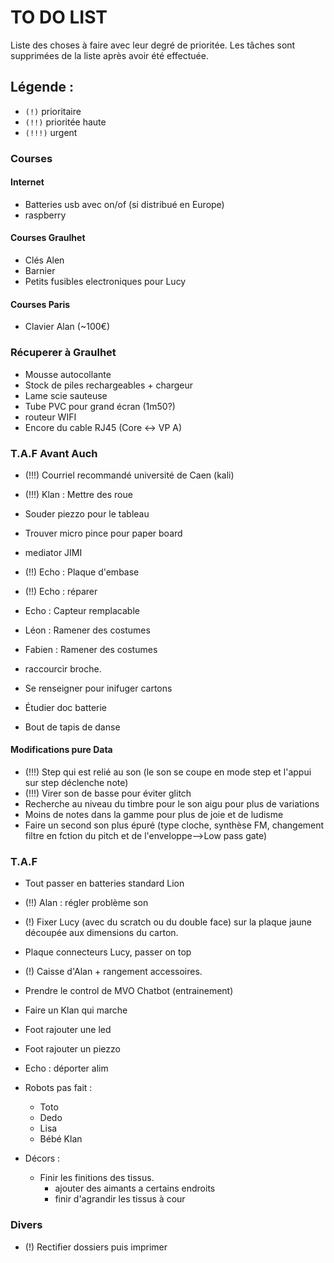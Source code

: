 # TO DO LIST


Liste des choses à faire avec leur degré de prioritée. Les tâches sont supprimées de la liste après avoir été effectuée.

## Légende :

- `(!)` prioritaire
- `(!!)` prioritée haute
- `(!!!)` urgent


### Courses

#### Internet
- Batteries usb avec on/of (si distribué en Europe)
- raspberry

#### Courses Graulhet
 - Clés Alen
 - Barnier
 - Petits fusibles electroniques pour Lucy

#### Courses Paris
 - Clavier Alan (~100€)

### Récuperer à Graulhet
- Mousse autocollante
- Stock de piles rechargeables + chargeur
- Lame scie sauteuse
- Tube PVC pour grand écran (1m50?)
- routeur WIFI
- Encore du cable RJ45 (Core <-> VP A)

### T.A.F Avant Auch

- (!!!) Courriel recommandé université de Caen (kali) 
- (!!!) Klan : Mettre des roue
- Souder piezzo pour le tableau
- Trouver micro pince pour paper board

- mediator JIMI


- (!!) Echo : Plaque d'embase
- (!!) Echo : réparer
- Echo : Capteur remplacable

- Léon : Ramener des costumes
- Fabien : Ramener des costumes

- raccourcir broche.
- Se renseigner pour inifuger cartons
- Étudier doc batterie
- Bout de tapis de danse

#### Modifications pure Data

- (!!!) Step qui est relié au son (le son se coupe en mode step et l'appui sur step déclenche note)
- (!!!) Virer son de basse pour éviter glitch
- Recherche au niveau du timbre pour le son aigu pour plus de variations
- Moins de notes dans la gamme pour plus de joie et de ludisme
- Faire un second son plus épuré (type cloche, synthèse FM, changement filtre en fction du pitch et de l'enveloppe-->Low pass gate)

### T.A.F


- Tout passer en batteries standard Lion
- (!!) Alan : régler problème son

- (!) Fixer Lucy (avec du scratch ou du double face) sur la plaque jaune découpée aux dimensions du carton.

- Plaque connecteurs Lucy, passer on top

- (!) Caisse d'Alan + rangement accessoires.
- Prendre le control de MVO Chatbot (entrainement)
- Faire un Klan qui marche
- Foot rajouter une led
- Foot rajouter un piezzo
- Echo : déporter alim
- Robots pas fait :
    - Toto
    - Dedo
    - Lisa
    - Bébé Klan
- Décors :
    - Finir les finitions des tissus.
        - ajouter des aimants a certains endroits
        - finir d'agrandir les tissus à cour

### Divers
- (!) Rectifier dossiers puis imprimer
